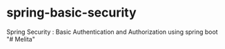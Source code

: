 # spring-basic-security
Spring Security : Basic Authentication and Authorization  using spring boot
"# Melita" 

